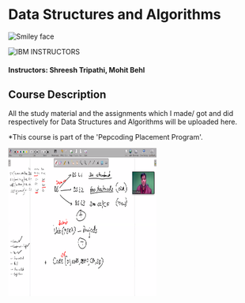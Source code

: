 # Data Structures and Algorithms

<img src="https://www.pepcoding.com/images/logo.png" alt="Smiley face" height="300" width="300">

![IBM](http://i.imgur.com/Qktqnu1.png) INSTRUCTORS
#### Instructors: Shreesh Tripathi, Mohit Behl

## Course Description

All the study material and the assignments which I made/ got and did respectively for Data Structures and Algorithms will be uploaded here.

*This course is part of the 'Pepcoding Placement Program'.


<img src="test/plan.png" alt="Smiley face" height="300" width="300">
